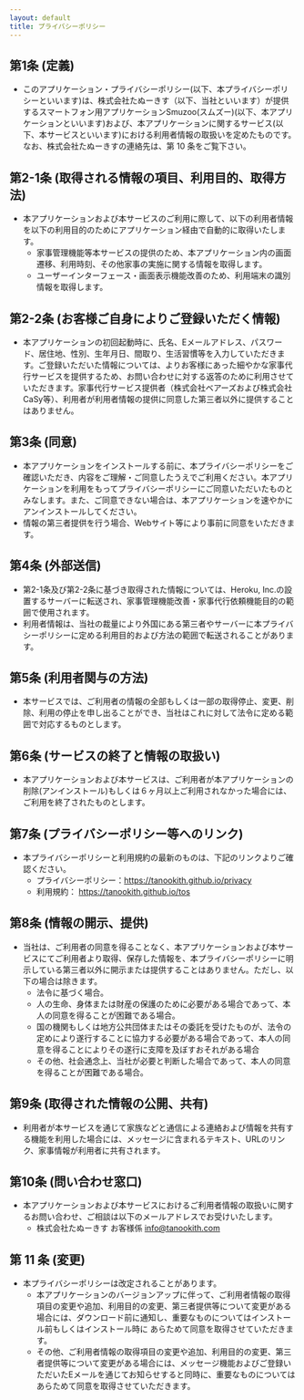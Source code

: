 ```yaml
---
layout: default
title: プライバシーポリシー
---
```


## 第1条 (定義)
- このアプリケーション・プライバシーポリシー(以下、本プライバシーポリシーといいます)は、株式会社たぬーきす（以下、当社といいます）が提供するスマートフォン用アプリケーションSmuzoo(スムズー)(以下、本アプリケーションといいます)および、本アプリケーションに関するサービス(以下、本サービスといいます)における利用者情報の取扱いを定めたものです。なお、株式会社たぬーきすの連絡先は、第 10 条をご覧下さい。

## 第2-1条 (取得される情報の項目、利用目的、取得方法)
- 本アプリケーションおよび本サービスのご利用に際して、以下の利用者情報を以下の利用目的のためにアプリケーション経由で自動的に取得いたします。
    - 家事管理機能等本サービスの提供のため、本アプリケーション内の画面遷移、利用時刻、その他家事の実施に関する情報を取得します。
    - ユーザーインターフェース・画面表示機能改善のため、利用端末の識別情報を取得します。

## 第2-2条 (お客様ご自身によりご登録いただく情報)
- 本アプリケーションの初回起動時に、氏名、Eメールアドレス、パスワード、居住地、性別、生年月日、間取り、生活習慣等を入力していただきます。ご登録いただいた情報については、よりお客様にあった細やかな家事代行サービスを提供するため、お問い合わせに対する返答のために利用させていただきます。家事代行サービス提供者（株式会社ベアーズおよび株式会社CaSy等）、利用者が利用者情報の提供に同意した第三者以外に提供することはありません。

## 第3条 (同意)
- 本アプリケーションをインストールする前に、本プライバシーポリシーをご確認いただき、内容をご理解・ご同意したうえでご利用ください。本アプリケーションを利用をもってプライバシーポリシーにご同意いただいたものとみなします。また、ご同意できない場合は、本アプリケーションを速やかにアンインストールしてください。
- 情報の第三者提供を行う場合、Webサイト等により事前に同意をいただきます。

## 第4条 (外部送信)
- 第2-1条及び第2-2条に基づき取得された情報については、Heroku, Inc.の設置するサーバーに転送され、家事管理機能改善・家事代行依頼機能目的の範囲で使用されます。
- 利用者情報は、当社の裁量により外国にある第三者やサーバーに本プライバシーポリシーに定める利用目的および方法の範囲で転送されることがあります。

## 第5条 (利用者関与の方法)
- 本サービスでは、ご利用者の情報の全部もしくは一部の取得停止、変更、削除、利用の停止を申し出ることができ、当社はこれに対して法令に定める範囲で対応するものとします。

## 第6条 (サービスの終了と情報の取扱い)
- 本アプリケーションおよび本サービスは、ご利用者が本アプリケーションの削除(アンインストール)もしくは６ヶ月以上ご利用されなかった場合には、ご利用を終了されたものとします。

## 第7条 (プライバシーポリシー等へのリンク)
- 本プライバシーポリシーと利用規約の最新のものは、下記のリンクよりご確認ください。
    - プライバシーポリシー：https://tanookith.github.io/privacy
    - 利用規約： https://tanookith.github.io/tos

## 第8条 (情報の開示、提供)
- 当社は、ご利用者の同意を得ることなく、本アプリケーションおよび本サービスにてご利用者より取得、保存した情報を、本プライバシーポリシーに明示している第三者以外に開示または提供することはありません。ただし、以下の場合は除きます。
    - 法令に基づく場合。
	- 人の生命、身体または財産の保護のために必要がある場合であって、本人の同意を得ることが困難である場合。
	- 国の機関もしくは地方公共団体またはその委託を受けたものが、法令の定めにより遂行することに協力する必要がある場合であって、本人の同意を得ることによりその遂行に支障を及ぼすおそれがある場合
	- その他、社会通念上、当社が必要と判断した場合であって、本人の同意を得ることが困難である場合。

## 第9条 (取得された情報の公開、共有)
- 利用者が本サービスを通じて家族などと通信による連絡および情報を共有する機能を利用した場合には、メッセージに含まれるテキスト、URLのリンク、家事情報が利用者に共有されます。

## 第10条 (問い合わせ窓口)
- 本アプリケーションおよび本サービスにおけるご利用者情報の取扱いに関するお問い合わせ、ご相談は以下のメールアドレスでお受けいたします。
    - 株式会社たぬーきす お客様係 info@tanookith.com

## 第 11 条 (変更)
- 本プライバシーポリシーは改定されることがあります。 
    - 本アプリケーションのバージョンアップに伴って、ご利用者情報の取得項目の変更や追加、利用目的の変更、第三者提供等について変更がある場合には、ダウンロード前に通知し、重要なものについてはインストール前もしくはインストール時に あらためて同意を取得させていただきます。
    - その他、ご利用者情報の取得項目の変更や追加、利用目的の変更、第三者提供等について変更がある場合には、メッセージ機能およびご登録いただいたEメールを通じてお知らせすると同時に、重要なものについてはあらためて同意を取得させていただきます。

